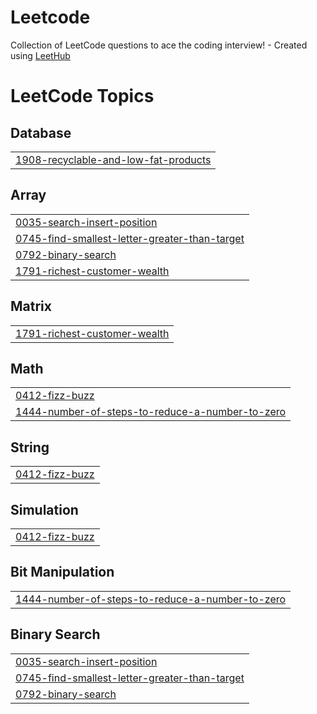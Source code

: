 # Leetcode
Collection of LeetCode questions to ace the coding interview! - Created using [LeetHub](https://github.com/QasimWani/LeetHub)

<!---LeetCode Topics Start-->
# LeetCode Topics
## Database
|  |
| ------- |
| [1908-recyclable-and-low-fat-products](https://github.com/Anshikaj69/Leetcode/tree/master/1908-recyclable-and-low-fat-products) |
## Array
|  |
| ------- |
| [0035-search-insert-position](https://github.com/Anshikaj69/Leetcode/tree/master/0035-search-insert-position) |
| [0745-find-smallest-letter-greater-than-target](https://github.com/Anshikaj69/Leetcode/tree/master/0745-find-smallest-letter-greater-than-target) |
| [0792-binary-search](https://github.com/Anshikaj69/Leetcode/tree/master/0792-binary-search) |
| [1791-richest-customer-wealth](https://github.com/Anshikaj69/Leetcode/tree/master/1791-richest-customer-wealth) |
## Matrix
|  |
| ------- |
| [1791-richest-customer-wealth](https://github.com/Anshikaj69/Leetcode/tree/master/1791-richest-customer-wealth) |
## Math
|  |
| ------- |
| [0412-fizz-buzz](https://github.com/Anshikaj69/Leetcode/tree/master/0412-fizz-buzz) |
| [1444-number-of-steps-to-reduce-a-number-to-zero](https://github.com/Anshikaj69/Leetcode/tree/master/1444-number-of-steps-to-reduce-a-number-to-zero) |
## String
|  |
| ------- |
| [0412-fizz-buzz](https://github.com/Anshikaj69/Leetcode/tree/master/0412-fizz-buzz) |
## Simulation
|  |
| ------- |
| [0412-fizz-buzz](https://github.com/Anshikaj69/Leetcode/tree/master/0412-fizz-buzz) |
## Bit Manipulation
|  |
| ------- |
| [1444-number-of-steps-to-reduce-a-number-to-zero](https://github.com/Anshikaj69/Leetcode/tree/master/1444-number-of-steps-to-reduce-a-number-to-zero) |
## Binary Search
|  |
| ------- |
| [0035-search-insert-position](https://github.com/Anshikaj69/Leetcode/tree/master/0035-search-insert-position) |
| [0745-find-smallest-letter-greater-than-target](https://github.com/Anshikaj69/Leetcode/tree/master/0745-find-smallest-letter-greater-than-target) |
| [0792-binary-search](https://github.com/Anshikaj69/Leetcode/tree/master/0792-binary-search) |
<!---LeetCode Topics End-->